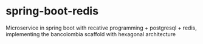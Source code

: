 # spring-boot-redis
Microservice in spring boot with recative programming + postgresql + redis, implementing the bancolombia scaffold with hexagonal architecture
